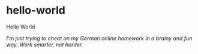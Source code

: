 # hello-world
Hello World

*I'm just trying to cheat on my German online homework in a brainy and fun way. Work smarter, not harder.*
